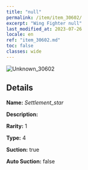 ```yaml
---
title: "null"
permalink: /item/item_30602/
excerpt: "Wing Fighter null"
last_modified_at: 2023-07-26
locale: en
ref: "item_30602.md"
toc: false
classes: wide
---
```



 ![Unknown_30602](/images/item/Settlement_star_p.png)



## Details

 **Name:** *Settlement_star* 

 **Description:** 

 **Rarity:** 1 

 **Type:** 4 

 **Suction:** true 

 **Auto Suction:** false 


